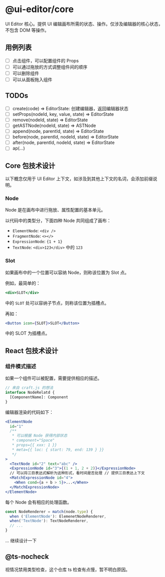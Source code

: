 # @ui-editor/core

UI Editor 核心。提供 UI 编辑画布所需的状态、操作。仅涉及编辑器的核心状态，不包含 DOM 等操作。

## 用例列表

- [ ] 点击组件，可以配置组件的 Props
- [ ] 可以通过拖放的方式调整组件间的顺序
- [ ] 可以删除组件
- [ ] 可以从面板拖入组件

## TODOs

- [ ] create(code) => EditorState: 创建编辑器，返回编辑器状态
- [ ] setProps(nodeId, key, value, state) => EditorState
- [ ] remove(nodeId, state) => EditorState
- [ ] getASTNode(nodeId, state) => ASTNode
- [ ] append(node, parentId, state) => EditorState
- [ ] before(node, parentId, nodeId, state) => EditorState
- [ ] after(node, parentId, nodeId, state) => EditorState
- [ ] ap(...)

## Core 包技术设计

以下概念仅用于 UI Editor 上下文，如涉及到其他上下文的名词，会添加前缀说明。

### Node

Node 是在画布中进行拖放、属性配置的基本单元。

以代码中的类型分，下面四种 Node 共同组成了画布：

- `ElementNode`: `<div />`
- `FragmentNode`: `<></>`
- `ExpressionNode`: `{1 + 1}`
- `TextNode`: `<div>123</div>` 中的 `123`

### Slot

如果画布中的一个位置可以容纳 Node，则称该位置为 Slot 点。

例如，最简单的：

```jsx
<div>SLOT</div>
```

中的 `SLOT` 处可以容纳子节点，则称该位置为插槽点。

再如：

```jsx
<Button icon={SLOT}>SLOT</Button>
```

中的 SLOT 为插槽点。

## React 包技术设计

### 组件模式描述

如果一个组件可以被配置，需要提供相应的描述。

```typescript
// 来自 craft.js 的想法
interface NodeRelatd {
  [ComponentName]: Component
}
```

编辑器渲染的代码如下：

```jsx
<ElementNode
  id="1"
  /**
   * 可以根据 Node 获得内部状态
   * component="Space"
   * props={{ xxx: 1 }}
   * meta={{ loc: { start: 79, end: 139 } }}
   */
>
  <TextNode id="2" text="abc" />
  <ExpressionNode id="3">{(1 + 1, 2 + 2)}</ExpressionNode>
  // 可以将三目表达式解析为这种形式，看时间是否处理 // 提供三目表达上下文
  <MatchExpressionNode id="4">
    <When cond={a + b > 5}>...</When>
  </MatchExpressionNode>
</ElementNode>
```

每个 Node 会有相应的处理函数。

```jsx
const NodeRenderer = match(node.type) {
  when ('ElementNode'): ElemenetNodeRenderer,
  when('TextNode'): TextNodeRenderer,
  // ...
}
```

... 继续设计一下

## @ts-nocheck

视情况禁用类型检查，这个仓库 ts 检查有点慢，暂不明白原因。
